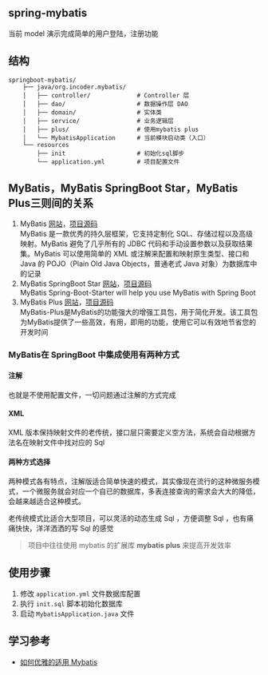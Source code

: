 ## spring-mybatis

当前 model 演示完成简单的用户登陆，注册功能

## 结构

```
springboot-mybatis/
    ├── java/org.incoder.mybatis/
    │   ├── controller/             # Controller 层
    │   ├── dao/                    # 数据操作层 DAO
    │   ├── domain/                 # 实体类
    │   ├── service/                # 业务逻辑层
    │   ├── plus/                   # 使用mybatis plus
    │   └── MybatisApplication      # 当前模块启动类（入口）
    └── resources
        ├── init                    # 初始化sql脚步
        └── application.yml         # 项目配置文件
```

## MyBatis，MyBatis SpringBoot Star，MyBatis Plus三则间的关系

1. MyBatis [网站](https://mybatis.org/mybatis-3/zh/index.html)，[项目源码](https://github.com/mybatis/mybatis-3)  
    MyBatis 是一款优秀的持久层框架，它支持定制化 SQL、存储过程以及高级映射。MyBatis 避免了几乎所有的 JDBC 代码和手动设置参数以及获取结果集。MyBatis 可以使用简单的 XML 或注解来配置和映射原生类型、接口和 Java 的 POJO（Plain Old Java Objects，普通老式 Java 对象）为数据库中的记录
2. MyBatis SpringBoot Star [网站](https://mybatis.org/spring-boot-starter/mybatis-spring-boot-autoconfigure/index.html)，[项目源码](https://github.com/mybatis/spring-boot-starter)  
    MyBatis Spring-Boot-Starter will help you use MyBatis with Spring Boot
2. MyBatis Plus [网站](https://mp.baomidou.com)，[项目源码](https://github.com/baomidou/mybatis-plus)  
    MyBatis-Plus是MyBatis的功能强大的增强工具包，用于简化开发。该工具包为MyBatis提供了一些高效，有用，即用的功能，使用它可以有效地节省您的开发时间

### MyBatis在 SpringBoot 中集成使用有两种方式

#### 注解

也就是不使用配置文件，一切问题通过注解的方式完成

#### XML

XML 版本保持映射文件的老传统，接口层只需要定义空方法，系统会自动根据方法名在映射文件中找对应的 Sql

#### 两种方式选择

两种模式各有特点，注解版适合简单快速的模式，其实像现在流行的这种微服务模式，一个微服务就会对应一个自已的数据库，多表连接查询的需求会大大的降低，会越来越适合这种模式。

老传统模式比适合大型项目，可以灵活的动态生成 Sql ，方便调整 Sql ，也有痛痛快快，洋洋洒洒的写 Sql 的感觉

>项目中往往使用 mybatis 的扩展库 **mybatis plus** 来提高开发效率

## 使用步骤

1. 修改 `application.yml` 文件数据库配置
2. 执行 `init.sql` 脚本初始化数据库
3. 启动 `MybatisApplication.java` 文件

## 学习参考

* [如何优雅的适用 Mybatis](https://www.cnblogs.com/ityouknow/p/6037431.html)
